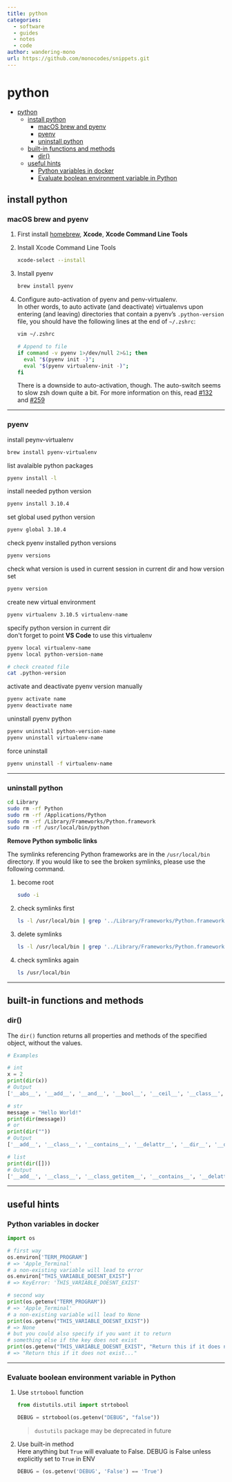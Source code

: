 ```yaml
---
title: python
categories:
  - software
  - guides
  - notes
  - code
author: wandering-mono
url: https://github.com/monocodes/snippets.git
---
```


# python

- [python](#python)
  - [install python](#install-python)
    - [macOS brew and pyenv](#macos-brew-and-pyenv)
    - [pyenv](#pyenv)
    - [uninstall python](#uninstall-python)
  - [built-in functions and methods](#built-in-functions-and-methods)
    - [dir()](#dir)
  - [useful hints](#useful-hints)
    - [Python variables in docker](#python-variables-in-docker)
    - [Evaluate boolean environment variable in Python](#evaluate-boolean-environment-variable-in-python)

## install python

### macOS brew and pyenv

1. First install [homebrew](../brew.md), **Xcode**, **Xcode Command Line Tools**

2. Install Xcode Command Line Tools

   ```sh
   xcode-select --install
   ```

3. Install pyenv

   ```sh
   brew install pyenv
   ```

4. Configure auto-activation of pyenv and penv-virtualenv.  
   In other words, to auto activate (and deactivate) virtualenvs upon entering (and leaving) directories that contain a pyenv’s `.python-version` file, you should have the following lines at the end of `~/.zshrc`:

   ```sh
   vim ~/.zshrc
   
   # Append to file
   if command -v pyenv 1>/dev/null 2>&1; then
     eval "$(pyenv init -)";
     eval "$(pyenv virtualenv-init -)"; 
   fi
   ```

   There is a downside to auto-activation, though. The auto-switch seems to slow zsh down quite a bit. For more information on this, read [#132](https://github.com/pyenv/pyenv-virtualenv/issues/132) and [#259](https://github.com/pyenv/pyenv-virtualenv/issues/259)

---

### pyenv

install peynv-virtualenv

```sh
brew install pyenv-virtualenv
```

list avalaible python packages

```sh
pyenv install -l
```

install needed python version

```sh
pyenv install 3.10.4
```

set global used python version

```sh
pyenv global 3.10.4
```

check pyenv installed python versions

```sh
pyenv versions
```

check what version is used in current session in current dir and how version set

```sh
pyenv version
```

create new virtual environment

```sh
pyenv virtualenv 3.10.5 virtualenv-name
```

specify python version in current dir  
don't forget to point **VS Code** to use this virtualenv

```sh
pyenv local virtualenv-name
pyenv local python-version-name

# check created file
cat .python-version
```

activate and deactivate pyenv version manually

```sh
pyenv activate name
pyenv deactivate name
```

uninstall pyenv python

```sh
pyenv uninstall python-version-name
pyenv uninstall virtualenv-name
```

force uninstall

```sh
pyenv uninstall -f virtualenv-name
```

---

### uninstall python

```sh
cd Library
sudo rm -rf Python
sudo rm -rf /Applications/Python
sudo rm -rf /Library/Frameworks/Python.framework
sudo rm -rf /usr/local/bin/python
```

**Remove Python symbolic links**

The symlinks referencing Python frameworks are in the `/usr/local/bin` directory. If you would like to see the broken symlinks, please use the following command.

1. become root

   ```sh
   sudo -i
   ```

2. check symlinks first

   ```sh
   ls -l /usr/local/bin | grep '../Library/Frameworks/Python.framework'
   ```

3. delete symlinks

   ```sh
   ls -l /usr/local/bin | grep '../Library/Frameworks/Python.framework' | awk '{print $9}' | tr -d @ | xargs rm
   ```

4. check symlinks again

   ```sh
   ls /usr/local/bin
   ```

---

## built-in functions and methods

### dir()

The `dir()` function returns all properties and methods of the specified object, without the values.

```python
# Examples

# int
x = 2
print(dir(x))
# Output
['__abs__', '__add__', '__and__', '__bool__', '__ceil__', '__class__', '__delattr__', '__dir__', '__divmod__', '__doc__', '__eq__', '__float__', '__floor__', '__floordiv__', '__format__', '__ge__', '__getattribute__', '__getnewargs__', '__gt__', '__hash__', '__index__', '__init__', '__init_subclass__', '__int__', '__invert__', '__le__', '__lshift__', '__lt__', '__mod__', '__mul__', '__ne__', '__neg__', '__new__', '__or__', '__pos__', '__pow__', '__radd__', '__rand__', '__rdivmod__', '__reduce__', '__reduce_ex__', '__repr__', '__rfloordiv__', '__rlshift__', '__rmod__', '__rmul__', '__ror__', '__round__', '__rpow__', '__rrshift__', '__rshift__', '__rsub__', '__rtruediv__', '__rxor__', '__setattr__', '__sizeof__', '__str__', '__sub__', '__subclasshook__', '__truediv__', '__trunc__', '__xor__', 'as_integer_ratio', 'bit_count', 'bit_length', 'conjugate', 'denominator', 'from_bytes', 'imag', 'numerator', 'real', 'to_bytes']

# str
message = "Hello World!"
print(dir(message))
# or
print(dir(""))
# Output
['__add__', '__class__', '__contains__', '__delattr__', '__dir__', '__doc__', '__eq__', '__format__', '__ge__', '__getattribute__', '__getitem__', '__getnewargs__', '__gt__', '__hash__', '__init__', '__init_subclass__', '__iter__', '__le__', '__len__', '__lt__', '__mod__', '__mul__', '__ne__', '__new__', '__reduce__', '__reduce_ex__', '__repr__', '__rmod__', '__rmul__', '__setattr__', '__sizeof__', '__str__', '__subclasshook__', 'capitalize', 'casefold', 'center', 'count', 'encode', 'endswith', 'expandtabs', 'find', 'format', 'format_map', 'index', 'isalnum', 'isalpha', 'isascii', 'isdecimal', 'isdigit', 'isidentifier', 'islower', 'isnumeric', 'isprintable', 'isspace', 'istitle', 'isupper', 'join', 'ljust', 'lower', 'lstrip', 'maketrans', 'partition', 'removeprefix', 'removesuffix', 'replace', 'rfind', 'rindex', 'rjust', 'rpartition', 'rsplit', 'rstrip', 'split', 'splitlines', 'startswith', 'strip', 'swapcase', 'title', 'translate', 'upper', 'zfill']

# list
print(dir([]))
# Output
['__add__', '__class__', '__class_getitem__', '__contains__', '__delattr__', '__delitem__', '__dir__', '__doc__', '__eq__', '__format__', '__ge__', '__getattribute__', '__getitem__', '__gt__', '__hash__', '__iadd__', '__imul__', '__init__', '__init_subclass__', '__iter__', '__le__', '__len__', '__lt__', '__mul__', '__ne__', '__new__', '__reduce__', '__reduce_ex__', '__repr__', '__reversed__', '__rmul__', '__setattr__', '__setitem__', '__sizeof__', '__str__', '__subclasshook__', 'append', 'clear', 'copy', 'count', 'extend', 'index', 'insert', 'pop', 'remove', 'reverse', 'sort']
```

---

## useful hints

### Python variables in docker

```py
import os

# first way
os.environ['TERM_PROGRAM']
# => 'Apple_Terminal'
# a non-existing variable will lead to error
os.environ["THIS_VARIABLE_DOESNT_EXIST"]
# => KeyError: 'THIS_VARIABLE_DOESNT_EXIST'

# second way
print(os.getenv("TERM_PROGRAM"))
# => 'Apple_Terminal'
# a non-existing variable will lead to None
print(os.getenv("THIS_VARIABLE_DOESNT_EXIST"))
# => None
# but you could also specify if you want it to return
# something else if the key does not exist
print(os.getenv("THIS_VARIABLE_DOESNT_EXIST", "Return this if it does not exist..."))
# => "Return this if it does not exist..."
```

---

### Evaluate boolean environment variable in Python

1. Use `strtobool` function

    ```python
    from distutils.util import strtobool
    
    DEBUG = strtobool(os.getenv("DEBUG", "false"))
    ```

    > `dustutils` package may be deprecated in future

2. Use built-in method  
    Here anything but `True` will evaluate to False. DEBUG is False unless explicitly set to `True` in ENV

    ```python
    DEBUG = (os.getenv('DEBUG', 'False') == 'True')
    ```
